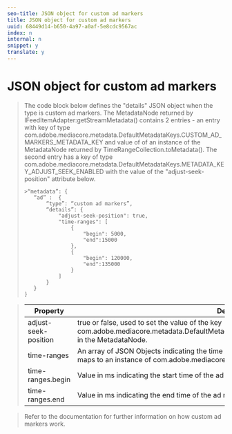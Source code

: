 ```yaml
---
seo-title: JSON object for custom ad markers
title: JSON object for custom ad markers
uuid: 68449d14-b650-4a97-a0af-5e8cdc9567ac
index: n
internal: n
snippet: y
translate: y
---
```


# JSON object for custom ad markers


>The code block below defines the "details" JSON object when the type is custom ad markers.
>The MetadataNode returned by IFeedItemAdapter:getStreamMetadata() contains 2 entries - an entry with key of type com.adobe.mediacore.metadata.DefaultMetadataKeys.CUSTOM_AD_MARKERS_METADATA_KEY and value of of an instance of the MetadataNode returned by TimeRangeCollection.toMetadata(). The second entry has a key of type com.adobe.mediacore.metadata.DefaultMetadataKeys.METADATA_KEY_ADJUST_SEEK_ENABLED with the value of the "adjust-seek-position" attribute below.
>
>```
>>“metadata”: {
>    “ad” :  {
>        “type”: “custom ad markers”,
>        “details”: {
>            "adjust-seek-position": true,
>            "time-ranges": [
>                {
>                    "begin": 5000,
>                    "end":15000
>                },
>                {
>                    "begin": 120000,
>                    "end":135000
>                }
>            ]
>        }
>    }
>}
>
>```



>| Property |Description |
>|---|---|
>| adjust-seek-position |true or false, used to set the value of the key com.adobe.mediacore.metadata.DefaultMetadataKeys.METADATA_KEY_ADJUST_SEEK_ENABLED in the MetadataNode. |
>| time-ranges |An array of JSON Objects indicating the time range for each ad marker. Each JSON Object entry maps to an instance of com.adobe.mediacore.utils.TimeRange. |
>| time-ranges.begin |Value in ms indicating the start time of the ad marker. |
>| time-ranges.end |Value in ms indicating the end time of the ad marker. |

>Refer to the  documentation for further information on how custom ad markers work. 
